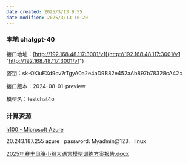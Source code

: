 ```yaml
---
date created: 2025/3/13 9:55
date modified: 2025/3/13 10:20
---
```

### 本地 chatgpt-40

接口地址：[http://192.168.48.117:3001/v1](http://192.168.48.117:3001/v1 "http://192.168.48.117:3001/v1")

密钥：sk-OXiuEXd9ov7rTgyA0a2e4aD9B82e452aAb897b78328cA42c

接口版本：2024-08-01-preview

模型名：testchat4o

### 计算资源

[h100 - Microsoft Azure](https://portal.azure.com/#@safephone.cn/resource/subscriptions/2e559c95-dfe8-4cbe-89ad-76c155551c8c/resourceGroups/H100XUNLIAN/providers/Microsoft.Compute/virtualMachines/H100/overview)

20.243.187.255 azure  
password: Myadmin@123.  
linux

[2025年赛丰风筝小组大语言模型训练方案报告.docx](https://sfephone-my.sharepoint.com/:w:/g/personal/gongzhiyong_safephone_cn/ET8fA4fBPSlKot4MxlwckNkB9zU2D9Cns-e9mr5S3pNBoQ?rtime=RQFLNC1h3Ug)
